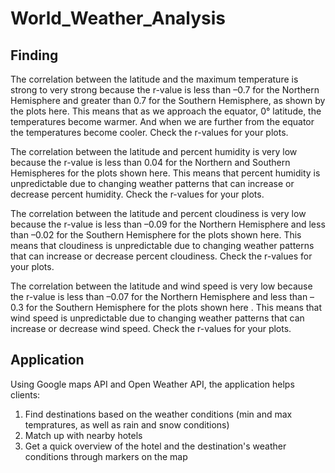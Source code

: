 # World_Weather_Analysis

## Finding 

The correlation between the latitude and the maximum temperature is strong to very strong because the r-value is less than –0.7 for the Northern Hemisphere and greater than 0.7 for the Southern Hemisphere, as shown by the plots here. This means that as we approach the equator, 0° latitude, the temperatures become warmer. And when we are further from the equator the temperatures become cooler. Check the r-values for your plots. 


The correlation between the latitude and percent humidity is very low because the r-value is less than 0.04 for the Northern and Southern Hemispheres for the plots shown here. This means that percent humidity is unpredictable due to changing weather patterns that can increase or decrease percent humidity. Check the r-values for your plots. 


The correlation between the latitude and percent cloudiness is very low because the r-value is less than –0.09 for the Northern Hemisphere and less than –0.02 for the Southern Hemisphere for the plots shown here. This means that cloudiness is unpredictable due to changing weather patterns that can increase or decrease percent cloudiness. Check the r-values for your plots. 


The correlation between the latitude and wind speed is very low because the r-value is less  than –0.07 for the Northern Hemisphere and less than –0.3 for the Southern Hemisphere for the plots shown here . This means that wind speed is unpredictable due to changing weather patterns that can increase or decrease wind speed. Check the r-values for your plots. 


## Application

Using Google maps API and Open Weather API, the application helps clients:

1) Find destinations based on the weather conditions (min and max tempratures, as well as rain and snow conditions)
2) Match up with nearby hotels
3) Get a quick overview of the hotel and the destination's weather conditions through markers on the map
